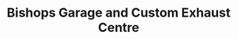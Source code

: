 ---
title: "Bishops Garage and Custom Exhaust Centre"
url: /dundalk/bishops-garage-and-custom-exhaust-centre/
shop: Autowerkstatt
---
